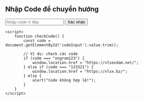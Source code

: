 <!DOCTYPE html>
<html lang="vi">

<head>
    <meta charset="UTF-8">
    <meta name="viewport" content="width=device-width, initial-scale=1.0">
    <title>Nhập Code</title>
</head>

<body>
    <h2>Nhập Code để chuyển hướng</h2>
    <input type="text" id="codeInput" placeholder="Nhập code ở đây">
    <button onclick="checkCode()">Xác nhận</button>

    <script>
        function checkCode() {
            const code = document.getElementById('codeInput').value.trim();

            // Ví dụ: check các code
            if (code === "ongrom123") {
                window.location.href = "https://vlsexdam.net/";
            } else if (code === "123321") {
                window.location.href = "https://vlxx.bz/";
            } else {
                alert("Code không hợp lệ!");
            }
        }
    </script>
</body>

</html>
